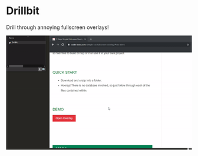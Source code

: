 # Drillbit
Drill through annoying fullscreen overlays!

![Drillbit Demo](https://github.com/johnnyawesome/Drillbit/blob/master/DrillBitDemo.gif)
